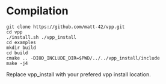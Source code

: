 
# Compilation

```
git clone https://github.com/matt-42/vpp.git
cd vpp
./install.sh ./vpp_install
cd examples
mkdir build
cd build
cmake .. -DIOD_INCLUDE_DIR=$PWD/../../vpp_install/include
make -j4
```

Replace vpp_install with your prefered vpp install location.

